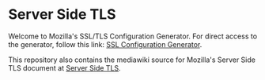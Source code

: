 Server Side TLS
===============

Welcome to Mozilla's SSL/TLS Configuration Generator. For direct access to the
generator, follow this link: [SSL Configuration Generator](https://mozilla.github.io/server-side-tls/ssl-config-generator/).

This repository also contains the mediawiki source for Mozilla's Server Side TLS
document at [Server Side TLS](https://wiki.mozilla.org/Security/Server_Side_TLS).
